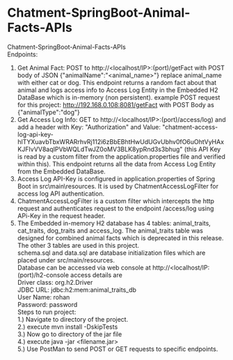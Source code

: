 # Chatment-SpringBoot-Animal-Facts-APIs
Chatment-SpringBoot-Animal-Facts-APIs <br/>
Endpoints: <br/>
1. Get Animal Fact: POST to http://<localhost/IP>:(port)/getFact with POST body of JSON  {"animalName":"<animal_name>"} replace animal_name with either cat or dog. This endpoint returns a random fact about that animal and logs access info to Access Log Entity in the Embedded H2 DataBase which is in-memory (non persistent). 
example POST request for this project: http://192.168.0.108:8081/getFact with POST Body as {"animalType":"dog"} <br/>
2. Get Access Log Info: GET to http://<localhost/IP>:(port)/access/log) and add a header with Key: "Authorization" and Value: "chatment-access-log-api-key-hlTYXuavbTbxWRARrhvRj112i6zBbEBhtHwUdUGvUbhv0fO6uOhtVyHAxKJFIvVV8aqIPVbWQLdTwJZ0oMV3BLK8ypRnd3s3bhug" (this API Key is read by a custom filter from the application.properties file and verified within this). This endpoint returns all the data from Access Log Entity from the Embedded DataBase. <br/>
 3. Access Log API-Key is configured in application.properties of Spring Boot in src\main\resources. It is used by ChatmentAccessLogFilter for access log API authentication. <br/>
 4. ChatmentAccessLogFilter is a custom filter which intercepts the http request and authenticates request to the endpoint /access/log using APi-Key in the request header. <br/>
5. The Embedded in-memory H2 database has 4 tables: animal_traits, cat_traits, dog_traits and access_log. The animal_traits table was designed for combined animal facts which is deprecated in this release. The other 3 tables are used in this project. <br/>
schema.sql and data.sql are database initialization files which are placed under src/main/resources. <br/>
Database can be accessed via web console at http://<localhost/IP:(port)/h2-console access details are <br/>
Driver class: org.h2.Driver <br/>
JDBC URL: jdbc:h2:mem:animal_traits_db <br/>
User Name: rohan <br/>
Password: password <br/>
Steps to run project: <br/>
1.) Navigate to directory of the project. <br/>
2.) execute mvn install -DskipTests <br/>
3.) Now go to directory of the jar file <br/>
4.) execute java -jar <filename.jar> <br/>
5.) Use PostMan to send POST or GET requests to specific endpoints. <br/>
